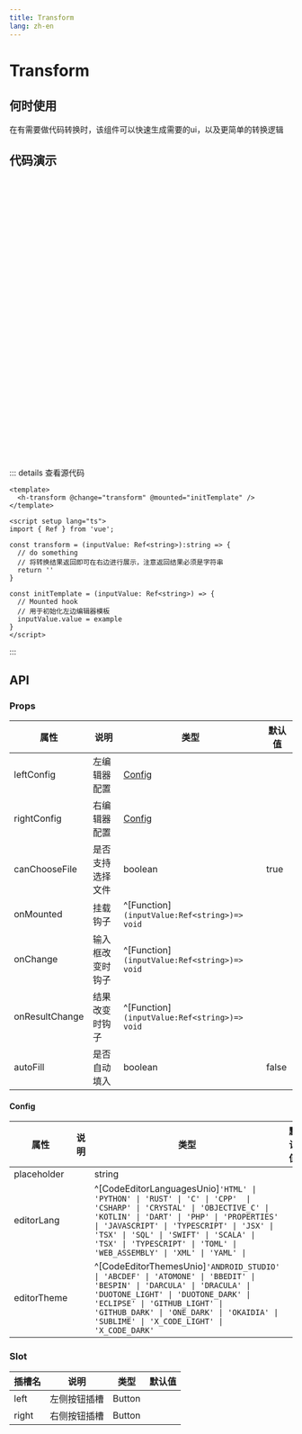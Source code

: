 ```yaml
---
title: Transform
lang: zh-en
---
```

# Transform

## 何时使用

在有需要做代码转换时，该组件可以快速生成需要的ui，以及更简单的转换逻辑

## 代码演示

<div style="height:500px">
<h-transform @change="handleChange" @mounted="handleMounted" />
</div>

<script setup lang="ts">
import { Ref } from 'vue';

const handleChange = (inputValue: Ref<string>) => {
  // do something
  return ''
}

const handleMounted = (inputValue: Ref<string>) => {
  // Mounted hook
}
</script>

::: details 查看源代码

```vue
<template>
  <h-transform @change="transform" @mounted="initTemplate" />
</template>

<script setup lang="ts">
import { Ref } from 'vue';

const transform = (inputValue: Ref<string>):string => {
  // do something
  // 将转换结果返回即可在右边进行展示，注意返回结果必须是字符串
  return ''
}

const initTemplate = (inputValue: Ref<string>) => {
  // Mounted hook
  // 用于初始化左边编辑器模板
  inputValue.value = example
}
</script>

```

:::

## API

### Props

| 属性           | 说明             | 类型                                         | 默认值 |
| -------------- | ---------------- | -------------------------------------------- | ------ |
| leftConfig     | 左编辑器配置     | [Config](#config)                            |        |
| rightConfig    | 右编辑器配置     | [Config](#config)                            |        |
| canChooseFile  | 是否支持选择文件 | boolean                                      | true   |
| onMounted      | 挂载钩子         | ^[Function]`(inputValue:Ref<string>)=> void` |        |
| onChange       | 输入框改变时钩子 | ^[Function]`(inputValue:Ref<string>)=> void` |        |
| onResultChange | 结果改变时钩子   | ^[Function]`(inputValue:Ref<string>)=> void` |        |
| autoFill       | 是否自动填入     | boolean                                      | false  |

#### Config

| 属性        | 说明 | 类型                                                                                                                                                                                                                                                                                                                           | 默认值 |
| ----------- | ---- | ------------------------------------------------------------------------------------------------------------------------------------------------------------------------------------------------------------------------------------------------------------------------------------------------------------------------------ | ------ |
| placeholder |      | string                                                                                                                                                                                                                                                                                                                         |        |
| editorLang  |      | ^[CodeEditorLanguagesUnio]`'HTML' \| 'PYTHON' \| 'RUST' \| 'C' \| 'CPP'  \| 'CSHARP' \| 'CRYSTAL' \| 'OBJECTIVE_C' \| 'KOTLIN' \| 'DART' \| 'PHP' \| 'PROPERTIES' \| 'JAVASCRIPT' \| 'TYPESCRIPT' \| 'JSX' \| 'TSX' \| 'SQL' \| 'SWIFT' \| 'SCALA' \| 'TSX' \| 'TYPESCRIPT' \| 'TOML' \| 'WEB_ASSEMBLY' \| 'XML' \| 'YAML' \|` |        |
| editorTheme |      | ^[CodeEditorThemesUnio]`'ANDROID_STUDIO' \| 'ABCDEF' \| 'ATOMONE' \| 'BBEDIT' \| 'BESPIN' \| 'DARCULA' \| 'DRACULA' \| 'DUOTONE_LIGHT' \| 'DUOTONE_DARK' \| 'ECLIPSE' \| 'GITHUB_LIGHT' \| 'GITHUB_DARK' \| 'ONE_DARK' \| 'OKAIDIA' \| 'SUBLIME' \| 'X_CODE_LIGHT' \| 'X_CODE_DARK'`                                           |        |

### Slot

| 插槽名 | 说明         | 类型   | 默认值 |
| ------ | ------------ | ------ | ------ |
| left   | 左侧按钮插槽 | Button |        |
| right  | 右侧按钮插槽 | Button |        |
